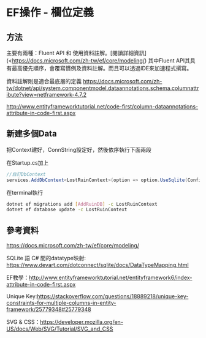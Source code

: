 # EF操作 - 欄位定義

## 方法

主要有兩種：Fluent API 和 使用資料註解。[閱讀詳細資訊](<https://docs.microsoft.com/zh-tw/ef/core/modeling/)
其中Fluent API其具有最高優先順序，會覆寫慣例及資料註解。而且可以透過IDE來加速程式撰寫。

資料註解則是適合最底層的定義
<https://docs.microsoft.com/zh-tw/dotnet/api/system.componentmodel.dataannotations.schema.columnattribute?view=netframework-4.7.2>

<http://www.entityframeworktutorial.net/code-first/column-dataannotations-attribute-in-code-first.aspx>

## 新建多個Data

把Context建好，ConnString設定好，然後依序執行下面兩段



在Startup.cs加上

``` csharp
//自訂DbContext
services.AddDbContext<LostRuinContext>(option => option.UseSqlite(Configuration.GetConnectionString("LostRuinContext")));
```

在terminal執行

``` bash
dotnet ef migrations add [AddRuinDB] -c LostRuinContext
dotnet ef database update -c LostRuinContext
```



## 參考資料

<https://docs.microsoft.com/zh-tw/ef/core/modeling/>

SQLite 語 C# 間的datatype映射: <https://www.devart.com/dotconnect/sqlite/docs/DataTypeMapping.html>

EF教學：<http://www.entityframeworktutorial.net/entityframework6/index-attribute-in-code-first.aspx>

Unique Key:<https://stackoverflow.com/questions/18889218/unique-key-constraints-for-multiple-columns-in-entity-framework/25779348#25779348>

SVG & CSS：<https://developer.mozilla.org/en-US/docs/Web/SVG/Tutorial/SVG_and_CSS>
